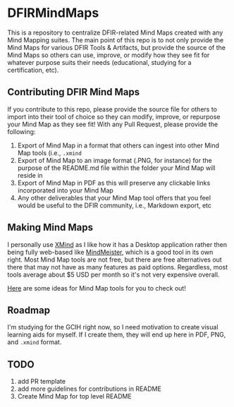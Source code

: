 # DFIRMindMaps

This is a repository to centralize DFIR-related Mind Maps created with any Mind Mapping suites. The main point of this repo is to not only provide the Mind Maps for various DFIR Tools & Artifacts, but provide the source of the Mind Maps so others can use, improve, or modify how they see fit for whatever purpose suits their needs (educational, studying for a certification, etc).

## Contributing DFIR Mind Maps

If you contribute to this repo, please provide the source file for others to import into their tool of choice so they can modify, improve, or repurpose your Mind Map as they see fit! With any Pull Request, please provide the following:

1. Export of Mind Map in a format that others can ingest into other Mind Map tools (i.e., `.xmind`
2. Export of Mind Map to an image format (.PNG, for instance) for the purpose of the README.md file within the folder your Mind Map will reside in
3. Export of Mind Map in PDF as this will preserve any clickable links incorporated into your Mind Map
4. Any other deliverables that your Mind Map tool offers that you feel would be useful to the DFIR community, i.e., Markdown export, etc

## Making Mind Maps

I personally use [XMind](https://www.xmind.net/) as I like how it has a Desktop application rather then being fully web-based like [MindMeister](https://www.mindmeister.com), which is a good tool in its own right. Most Mind Map tools are not free, but there are free alternatives out there that may not have as many features as paid options. Regardless, most tools average about $5 USD per month so it's not very expensive overall.

[Here](https://www.g2.com/categories/mind-mapping/free) are some ideas for Mind Map tools for you to check out!

## Roadmap

I'm studying for the GCIH right now, so I need motivation to create visual learning aids for myself. If I create them, they will end up here in PDF, PNG, and `.xmind` format. 

## TODO

1. add PR template
2. add more guidelines for contributions in README
3. Create Mind Map for top level README
